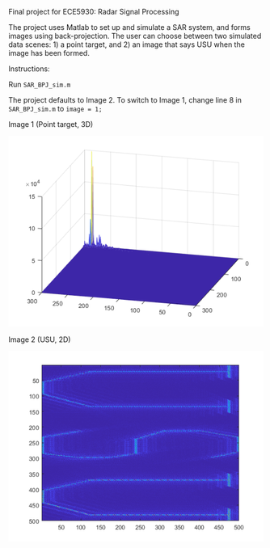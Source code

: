 Final project for ECE5930: Radar Signal Processing

The project uses Matlab to set up and simulate a SAR system, and forms images using back-projection. The user can choose between two simulated data scenes: 1) a point target, and 2) an image that says USU when the image has been formed.

Instructions: 

Run `SAR_BPJ_sim.m`

The project defaults to Image 2. To switch to Image 1, change line 8 in `SAR_BPJ_sim.m` to `image = 1;`

Image 1 (Point target, 3D)

![alt text](https://github.com/joshdb1/SAR-Backprojection-Sim/blob/master/PointTarget.png)

Image 2 (USU, 2D)

![alt text](https://github.com/joshdb1/SAR-Backprojection-Sim/blob/master/USU.png)
